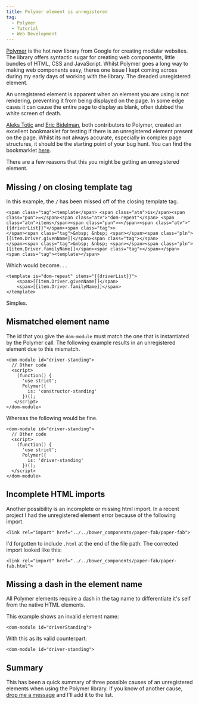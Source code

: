 ```yaml
---
title: Polymer element is unregistered
tag:
  - Polymer
  - Tutorial
  - Web Development
---
```

[Polymer](http://www.polymer-project.org/) is the hot new library from Google for creating modular websites. The library offers syntactic sugar for creating web components, little bundles of HTML, CSS and JavaScript. Whilst Polymer goes a long way to making web components easy, theres one issue I kept coming across during my early days of working with the library. The dreaded unregistered element.

An unregistered element is apparent when an element you are using is not rendering, preventing it from being displayed on the page. In some edge cases it can cause the entire page to display as blank, often dubbed the white screen of death.

[Aleks Totic](https://twitter.com/atotic) and [Eric Bidelman](https://twitter.com/ebidel), both contributors to Polymer, created an excellent bookmarklet for testing if there is an unregistered element present on the page. Whilst its not always accurate, especially in complex page structures, it should be the starting point of your bug hunt. You can find the bookmarklet [here](https://gist.github.com/ebidel/cea24a0c4fdcda8f8af2).

There are a few reasons that this you might be getting an unregistered element.

## Missing / on closing template tag

In this example, the `/` has been missed off of the closing template tag.

    <span class="tag"><template</span> <span class="atn">is</span><span class="pun">=</span><span class="atv">"dom-repeat"</span> <span class="atn">items</span><span class="pun">=</span><span class="atv">"{{driverList}}"</span><span class="tag">>
    </span><span class="tag">&nbsp; &nbsp; <span></span><span class="pln">[[item.Driver.givenName]]</span><span class="tag"></span>
    </span><span class="tag">&nbsp; &nbsp; <span></span><span class="pln">[[item.Driver.familyName]]</span><span class="tag"></span></span>
    <span class="tag"><template></span>

Which would become. . .

    <template is="dom-repeat" items="{{driverList}}">
        <span>[[item.Driver.givenName]]</span>
        <span>[[item.Driver.familyName]]</span>
    </template>

Simples.

## Mismatched element name

The id that you give the `dom-module` must match the one that is instantiated by the Polymer call. The following example results in an unregistered element due to this mismatch.

    <dom-module id="driver-standing">
      // Other code
      <script>
        (function() {
          'use strict';
          Polymer({
            is: 'constructor-standing'
          })();
       </script>
    </dom-module>

Whereas the following would be fine.

    <dom-module id="driver-standing">
      // Other code
      <script>
        (function() {
          'use strict';
          Polymer({
            is: 'driver-standing'
          })();
      </script>
    </dom-module>

## Incomplete HTML imports

Another possibility is an incomplete or missing html import. In a recent project I had the unregistered element error because of the following import.

    <link rel="import" href="../../bower_components/paper-fab/paper-fab">

I'd forgotten to include `.html` at the end of the file path. The corrected import looked like this:

    <link rel="import" href="../../bower_components/paper-fab/paper-fab.html">

## Missing a dash in the element name

All Polymer elements require a dash in the tag name to differentiate it's self from the native HTML elements.

This example shows an invalid element name:

    <dom-module id="driverStanding">

With this as its valid counterpart:

    <dom-module id="driver-standing">

## Summary

This has been a quick summary of three possible causes of an unregistered elements when using the Polymer library. If you know of another cause, [drop me a message](http://twitter.com/tonyedwardspz) and I'll add it to the list.
